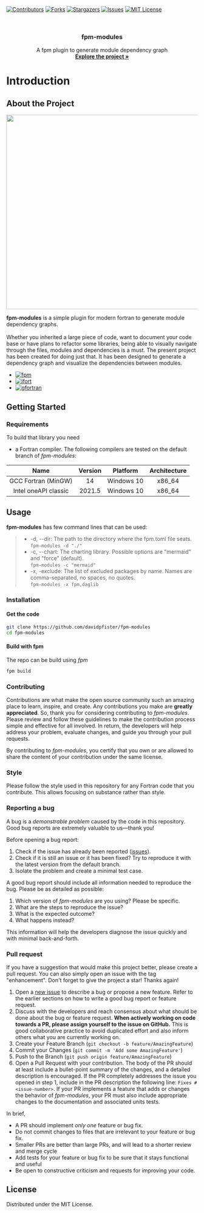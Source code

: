 <a id="readme-top"></a>

[![Contributors][contributors-shield]][contributors-url]
[![Forks][forks-shield]][forks-url]
[![Stargazers][stars-shield]][stars-url]
[![Issues][issues-shield]][issues-url]
[![MIT License][license-shield]][license-url]

<!-- PROJECT LOGO -->
<br />
<div align="center">
  <h3 align="center">fpm-modules</h3>

  <p align="center">
    A fpm plugin to generate module dependency graph
    <br />
    <a href="https://github.com/davidpfister/fpm-modules"><strong>Explore the project »</strong></a>
    <br />
  </p>
</div>

# Introduction
<!-- ABOUT THE PROJECT -->
## About the Project
<center>
<p align="center">
  <img src="https://github.com/davidpfister/fpm-modules/blob/master/.dox/images/force.gif?raw=true" width="512" height="512">
</p>
</center>

**fpm-modules** is a simple plugin for modern fortran to generate module dependency graphs.
<br><br>
Whether you inherited a large piece of code, want to document your code base or have plans to refactor some libraries, being able to visually navigate through the files, modules and dependencies is a must. 
The present project has been created for doing just that. It has been designed to generate a dependency graph and visualize the dependencies between modules. 

* [![fpm][fpm]][fpm-url]
* [![ifort][ifort]][ifort-url]
* [![gfortran][gfortran]][gfortran-url]

<!-- GETTING STARTED -->
## Getting Started

### Requirements

To build that library you need

- a Fortran compiler. The following compilers are tested on the default branch of _fpm-modules_:

<center>

| Name |	Version	| Platform	| Architecture |
|:--:|:--:|:--:|:--:|
| GCC Fortran (MinGW) | 14 | Windows 10 | x86_64 |
| Intel oneAPI classic	| 2021.5	| Windows 10 |	x86_64 |

</center>

<!-- USAGE EXAMPLES -->
## Usage

**fpm-modules** has few command lines that can be used: 

>- -d, --dir: The path to the directory where the fpm.toml file seats. </br>
> ```fpm-modules -d "./"```
>- -c, --chart: The charting library. Possible options are "mermaid" and "force" (default).</br>
> ```fpm-modules -c "mermaid"``` 
>- -x, -exclude: The list of excluded packages by name.  Names are comma-separated, no spaces, no quotes.</br>
> ```fpm-modules -x fpm,daglib```

### Installation

#### Get the code
```bash
git clone https://github.com/davidpfister/fpm-modules
cd fpm-modules
```

#### Build with fpm

The repo can be build using _fpm_
```bash
fpm build
```
<!-- CONTRIBUTING -->
### Contributing

Contributions are what make the open source community such an amazing place to learn, inspire, and create. Any contributions you make are **greatly appreciated**. So, thank you for considering contributing to _fpm-modules_.
Please review and follow these guidelines to make the contribution process simple and effective for all involved. In return, the developers will help address your problem, evaluate changes, and guide you through your pull requests.

By contributing to _fpm-modules_, you certify that you own or are allowed to share the content of your contribution under the same license.

### Style

Please follow the style used in this repository for any Fortran code that you contribute. This allows focusing on substance rather than style.

### Reporting a bug

A bug is a *demonstrable problem* caused by the code in this repository.
Good bug reports are extremely valuable to us—thank you!

Before opening a bug report:

1. Check if the issue has already been reported
   ([issues](https://github.com/davidpfister/fpm-modules/issues)).
2. Check if it is still an issue or it has been fixed?
   Try to reproduce it with the latest version from the default branch.
3. Isolate the problem and create a minimal test case.

A good bug report should include all information needed to reproduce the bug.
Please be as detailed as possible:

1. Which version of _fpm-modules_ are you using? Please be specific.
2. What are the steps to reproduce the issue?
3. What is the expected outcome?
4. What happens instead?

This information will help the developers diagnose the issue quickly and with
minimal back-and-forth.

### Pull request

If you have a suggestion that would make this project better, please create a pull request. You can also simply open an issue with the tag "enhancement".
Don't forget to give the project a star! Thanks again!
1. Open a [new issue](https://github.com/davidpfister/fpm-modules/issues/new) to
   describe a bug or propose a new feature.
   Refer to the earlier sections on how to write a good bug report or feature    request.
2. Discuss with the developers and reach consensus about what should be done about the bug or feature request.
   **When actively working on code towards a PR, please assign yourself to the
   issue on GitHub.**
   This is good collaborative practice to avoid duplicated effort and also inform others what you are currently working on.
3. Create your Feature Branch (```git checkout -b feature/AmazingFeature```)
4. Commit your Changes (```git commit -m 'Add some AmazingFeature'```)
5. Push to the Branch (```git push origin feature/AmazingFeature```)
6. Open a Pull Request with your contribution.
   The body of the PR should at least include a bullet-point summary of the
   changes, and a detailed description is encouraged.
   If the PR completely addresses the issue you opened in step 1, include in
   the PR description the following line: ```Fixes #<issue-number>```. If your PR implements a feature that adds or changes the behavior of _fpm-modules_,
   your PR must also include appropriate changes to the documentation and associated units tests.

In brief, 
* A PR should implement *only one* feature or bug fix.
* Do not commit changes to files that are irrelevant to your feature or bug fix.
* Smaller PRs are better than large PRs, and will lead to a shorter review and
  merge cycle
* Add tests for your feature or bug fix to be sure that it stays functional and useful
* Be open to constructive criticism and requests for improving your code.


<!-- LICENSE -->
## License

Distributed under the MIT License.

<!-- MARKDOWN LINKS & IMAGES -->
[contributors-shield]: https://img.shields.io/github/contributors/davidpfister/fpm-modules.svg?style=for-the-badge
[contributors-url]: https://github.com/davidpfister/fpm-modules/graphs/contributors
[forks-shield]: https://img.shields.io/github/forks/davidpfister/fpm-modules.svg?style=for-the-badge
[forks-url]: https://github.com/davidpfister/fpm-modules/network/members
[stars-shield]: https://img.shields.io/github/stars/davidpfister/fpm-modules.svg?style=for-the-badge
[stars-url]: https://github.com/davidpfister/fpm-modules/stargazers
[issues-shield]: https://img.shields.io/github/issues/davidpfister/fpm-modules.svg?style=for-the-badge
[issues-url]: https://github.com/davidpfister/fpm-modules/issues
[license-shield]: https://img.shields.io/github/license/davidpfister/fpm-modules.svg?style=for-the-badge
[license-url]: https://github.com/davidpfister/fpm-modules/master/LICENSE
[gfortran]: https://img.shields.io/badge/gfortran-000000?style=for-the-badge&logo=gnu&logoColor=white
[gfortran-url]: https://gcc.gnu.org/wiki/GFortran
[ifort]: https://img.shields.io/badge/ifort-000000?style=for-the-badge&logo=Intel&logoColor=61DAFB
[ifort-url]: https://www.intel.com/content/www/us/en/developer/tools/oneapi/fortran-compiler.html
[fpm]: https://img.shields.io/badge/fpm-000000?style=for-the-badge&logo=Fortran&logoColor=734F96
[fpm-url]: https://fpm.fortran-lang.org/
